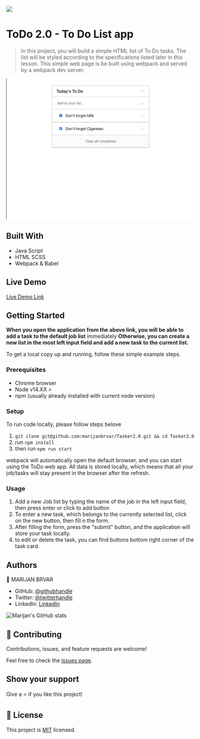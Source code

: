![](https://img.shields.io/badge/Microverse-blueviolet)

# ToDo 2.0 - To Do List app

> In this project, you will build a simple HTML list of To Do tasks. The list will be styled according to the specifications listed later in this lesson. This simple web page is be built using webpack and served by a webpack dev server.

![screenshot](./app_screenshot.png)

## Built With

- Java Script
- HTML SCSS
- Webpack & Babel

## Live Demo

[Live Demo Link](https://marijanbrvar.github.io/ToDo-2.0/)

## Getting Started

**When you open the application from the above link, you will be able to add a task to the default job list** immediately
**Otherwise, you can create a new list in the most left input field and add a new task to the current list.**


To get a local copy up and running, follow these simple example steps.

### Prerequisites
- Chrome browser
- Node v14.XX >
- npm (usually already installed with current node version)

### Setup
To run code locally, please follow steps belove
1. `git clone git@github.com:marijanbrvar/Tasker2.0.git && cd Tasker2.0`
2. run `npm install`
3. then run `npm run start`

webpack will automatically open the default browser, and you can start using the ToDo web app. All data is stored locally, which means that all your job/tasks will stay present in the browser after the refresh.

### Usage
1. Add a new Job list by typing the name of the job in the left input field, then press enter or click to add button
2. To enter a new task, which belongs to the currently selected list, click on the new button, then fill n the form.
3. After filling the form, press the "submit" button, and the application will store your task locally.
4. to edit or delete the task, you can find buttons bottom right corner of the task card.


## Authors

👤 MARIJAN BRVAR

- GitHub: [@githubhandle](https://github.com/marijanbrvar)
- Twitter: [@twitterhandle](https://twitter.com/marijanbrvar)
- LinkedIn: [LinkedIn](https://linkedin.com/in/marijanbrvar)

![Marijan's GitHub stats](https://github-readme-stats.vercel.app/api?username=marijanbrvar&count_private=true&theme=dark&show_icons=true)

## 🤝 Contributing

Contributions, issues, and feature requests are welcome!

Feel free to check the [issues page](https://github.com/marijanbrvar/ToDo-2.0/issues).

## Show your support

Give a ⭐️ if you like this project!

## 📝 License

This project is [MIT](./LICENSE) licensed.